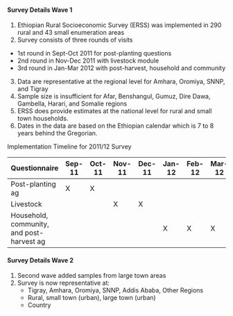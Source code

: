 #### Survey Details Wave 1
1. Ethiopian Rural Socioeconomic Survey (ERSS) was implemented in 290 rural and 43 small enumeration areas
2. Survey consists of three rounds of visits
  * 1st round in Sept-Oct 2011 for post-planting questions
  * 2nd round in Nov-Dec 2011 with livestock module
  * 3rd round in Jan-Mar 2012 with post-harvest, household and community  
3. Data are representative at the regional level for Amhara, Oromiya, SNNP, and Tigray
4. Sample size is insufficient for Afar, Benshangul, Gumuz, Dire Dawa, Gambella, Harari, and Somalie regions  
5. ERSS does provide estimates at the national level for rural and small town households.
5. Dates in the data are based on the Ethiopian calendar which is 7 to 8 years behind the Gregorian.


Implementation Timeline for 2011/12 Survey  
  
| Questionnaire 	| Sep-11 	| Oct-11 	| Nov-11 	| Dec-11 	| Jan-12 	| Feb-12 	| Mar-12 	|
|-------------------------------------------	|--------	|--------	|--------	|--------	|--------	|--------	|--------	|
| Post-planting ag 	| X 	| X 	|  	|  	|  	|  	|  	|
| Livestock 	|  	|  	| X 	| X 	|  	|  	|  	|
| Household, community, and post-harvest ag 	|  	|  	|  	|  	| X 	| X 	| X 	|  


  
#### Survey Details Wave 2  
1. Second wave added samples from large town areas
2. Survey is now representative at:
   * Tigray, Amhara, Oromiya, SNNP, Addis Ababa, Other Regions
   * Rural, small town (urban), large town (urban)
   * Country  


